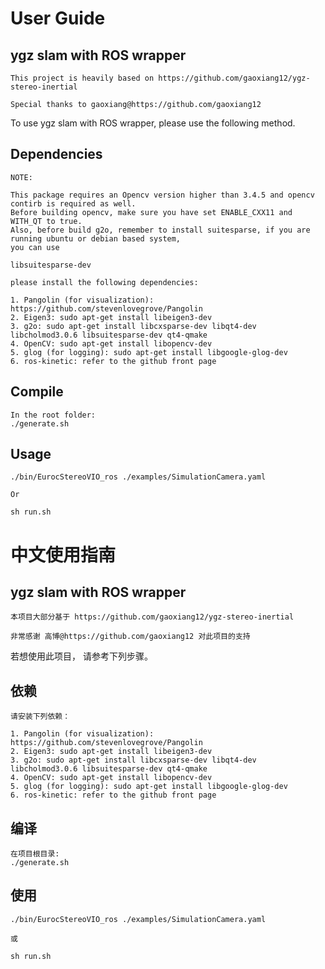 # User Guide

## ygz slam with ROS wrapper

    This project is heavily based on https://github.com/gaoxiang12/ygz-stereo-inertial
    
    Special thanks to gaoxiang@https://github.com/gaoxiang12

To use ygz slam with ROS wrapper, please use the following method.

## Dependencies
    
    NOTE: 
    
    This package requires an Opencv version higher than 3.4.5 and opencv contirb is required as well.
    Before building opencv, make sure you have set ENABLE_CXX11 and WITH_QT to true. 
    Also, before build g2o, remember to install suitesparse, if you are running ubuntu or debian based system, 
    you can use
    
    libsuitesparse-dev
   
    please install the following dependencies:
    
    1. Pangolin (for visualization): https://github.com/stevenlovegrove/Pangolin
    2. Eigen3: sudo apt-get install libeigen3-dev
    3. g2o: sudo apt-get install libcxsparse-dev libqt4-dev libcholmod3.0.6 libsuitesparse-dev qt4-qmake
    4. OpenCV: sudo apt-get install libopencv-dev
    5. glog (for logging): sudo apt-get install libgoogle-glog-dev
    6. ros-kinetic: refer to the github front page

## Compile

    In the root folder:
    ./generate.sh
    
## Usage

    ./bin/EurocStereoVIO_ros ./examples/SimulationCamera.yaml

    Or

    sh run.sh

# 中文使用指南

## ygz slam with ROS wrapper

    本项目大部分基于 https://github.com/gaoxiang12/ygz-stereo-inertial
    
    非常感谢 高博@https://github.com/gaoxiang12 对此项目的支持

若想使用此项目， 请参考下列步骤。


## 依赖

    请安装下列依赖：
    
    1. Pangolin (for visualization): https://github.com/stevenlovegrove/Pangolin
    2. Eigen3: sudo apt-get install libeigen3-dev
    3. g2o: sudo apt-get install libcxsparse-dev libqt4-dev libcholmod3.0.6 libsuitesparse-dev qt4-qmake
    4. OpenCV: sudo apt-get install libopencv-dev
    5. glog (for logging): sudo apt-get install libgoogle-glog-dev
    6. ros-kinetic: refer to the github front page
    
    
## 编译

    在项目根目录:
    ./generate.sh
    
## 使用

    ./bin/EurocStereoVIO_ros ./examples/SimulationCamera.yaml 

    或

    sh run.sh
